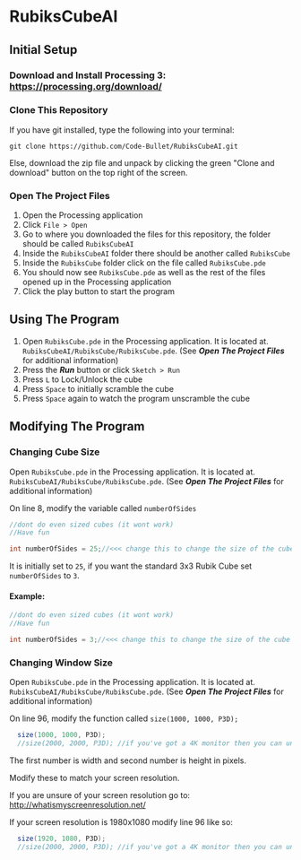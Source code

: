 # RubiksCubeAI
## Initial Setup
### Download and Install Processing 3: https://processing.org/download/

### Clone This Repository

If you have git installed, type the following into your terminal:

```
git clone https://github.com/Code-Bullet/RubiksCubeAI.git
```

Else, download the zip file and unpack by clicking the green "Clone and download" button on the top right of the screen.

### Open The Project Files
1. Open the Processing application
2. Click `File > Open`
3. Go to where you downloaded the files for this repository, the folder should be called `RubiksCubeAI`
4. Inside the `RubiksCubeAI` folder there should be another called `RubiksCube`
5. Inside the `RubiksCube` folder click on the file called `RubiksCube.pde`
6. You should now see `RubiksCube.pde` as well as the rest of the files opened up in the Processing application
7. Click the play button to start the program

## Using The Program
1. Open `RubiksCube.pde` in the Processing application. It is located at. `RubiksCubeAI/RubiksCube/RubiksCube.pde`. (See ***Open The Project Files*** for additional information)
2. Press the ***Run*** button or click `Sketch > Run`
3. Press `L` to Lock/Unlock the cube
4. Press `Space` to initially scramble the cube
5. Press `Space` again to watch the program unscramble the cube

## Modifying The Program

### Changing Cube Size
Open `RubiksCube.pde` in the Processing application. It is located at. `RubiksCubeAI/RubiksCube/RubiksCube.pde`. (See ***Open The Project Files*** for additional information)

On line 8, modify the variable called `numberOfSides`

``` java
//dont do even sized cubes (it wont work)
//Have fun

int numberOfSides = 25;//<<< change this to change the size of the cube
```

It is initially set to `25`, if you want the standard 3x3 Rubik Cube set `numberOfSides` to `3`.

#### Example:

``` java
//dont do even sized cubes (it wont work)
//Have fun

int numberOfSides = 3;//<<< change this to change the size of the cube
```

### Changing Window Size
Open `RubiksCube.pde` in the Processing application. It is located at. `RubiksCubeAI/RubiksCube/RubiksCube.pde`. (See ***Open The Project Files*** for additional information)

On line 96, modify the function called `size(1000, 1000, P3D);`

``` java
  size(1000, 1000, P3D);
  //size(2000, 2000, P3D); //if you've got a 4K monitor then you can uncomment this out to have a bigger window, also make sure to comment out the line before
```

The first number is width and second number is height in pixels.

Modify these to match your screen resolution.

If you are unsure of your screen resolution go to: http://whatismyscreenresolution.net/

If your screen resolution is 1980x1080 modify line 96 like so:

``` java
  size(1920, 1080, P3D);
  //size(2000, 2000, P3D); //if you've got a 4K monitor then you can uncomment this out to have a bigger window, also make sure to comment out the line before
```
